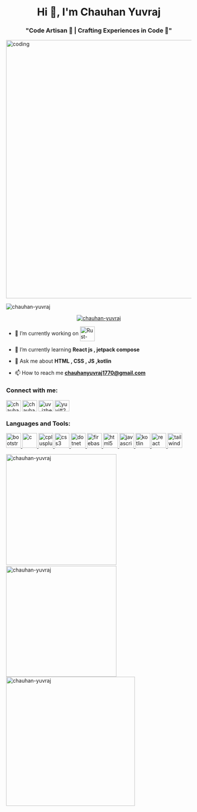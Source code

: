 <h1 align="center">Hi 👋, I'm Chauhan Yuvraj</h1>
<h3 align="center">"Code Artisan 🎨 | Crafting Experiences in Code 🚀"</h3>
<img align="center" width=700 alt="coding" src="https://www.lambdatest.com/resources/images/news24.gif">

<p align="left"> <img src="https://komarev.com/ghpvc/?username=chauhan-yuvraj&label=Profile%20views&color=0e75b6&style=flat" alt="chauhan-yuvraj" /> </p>

<p align="center"> <a href="https://github.com/ryo-ma/github-profile-trophy"><img src="https://github-profile-trophy.vercel.app/?username=chauhan-yuvraj" alt="chauhan-yuvraj" /></a> </p>

- 🔭 I’m currently working on <a href="https://chauhan-yuvraj.github.io/cars/"> <img align="center" src="https://seeklogo.com/images/P/Pixar_Cars_-_Rusteze-logo-CD235902CE-seeklogo.com.png" alt="Rust-eze" width="40"/> </a>

- 🌱 I’m currently learning **React js , jetpack compose**

- 💬 Ask me about **HTML , CSS , JS ,kotlin**

- 📫 How to reach me **chauhanyuvraj1770@gmail.com**

<h3 align="left">Connect with me:</h3>
<p align="left">
<a href="https://linkedin.com/in/chauhan yuvraj" target="blank"><img align="center" src="https://upload.wikimedia.org/wikipedia/commons/c/ca/LinkedIn_logo_initials.png" alt="chauhan yuvraj" height="30" width="40" /></a>
<a href="https://stackoverflow.com/users/chauhan yuvraj" target="blank"><img align="center" src="https://upload.wikimedia.org/wikipedia/commons/e/ef/Stack_Overflow_icon.svg" alt="chauhan yuvraj" height="30" width="40" /></a>
<a href="https://instagram.com/uv_izhere" target="blank"><img align="center" src="https://upload.wikimedia.org/wikipedia/commons/a/a5/Instagram_icon.png" alt="uv_izhere" height="30" width="40" /></a>
<a href="https://discord.gg/yuvi#2270" target="blank"><img align="center" src="https://www.svgrepo.com/show/353655/discord-icon.svg" alt="yuvi#2270" height="30" width="40" /></a>
</p>

<h3 align="left">Languages and Tools:</h3>
<p align="left"> <a href="https://getbootstrap.com" target="_blank" rel="noreferrer"> <img src="https://uxwing.com/wp-content/themes/uxwing/download/brands-and-social-media/bootstrap-5-logo-icon.png" alt="bootstrap" width="40" height="40"/> </a> <a href="https://www.cprogramming.com/" target="_blank" rel="noreferrer"> <img src="https://upload.wikimedia.org/wikipedia/commons/1/18/C_Programming_Language.svg" alt="c" width="40" height="40"/> </a> <a href="https://www.w3schools.com/cpp/" target="_blank" rel="noreferrer"> <img src="https://upload.wikimedia.org/wikipedia/commons/1/18/ISO_C%2B%2B_Logo.svg" alt="cplusplus" width="40" height="40"/> </a> <a href="https://www.w3schools.com/css/" target="_blank" rel="noreferrer"> <img src="https://upload.wikimedia.org/wikipedia/commons/6/62/CSS3_logo.svg" alt="css3" width="40" height="40"/> </a> <a href="https://dotnet.microsoft.com/" target="_blank" rel="noreferrer"> <img src="https://upload.wikimedia.org/wikipedia/commons/7/7d/Microsoft_.NET_logo.svg" alt="dotnet" width="40" height="40"/> </a> <a href="https://firebase.google.com/" target="_blank" rel="noreferrer"> <img src="https://www.vectorlogo.zone/logos/firebase/firebase-icon.svg" alt="firebase" width="40" height="40"/> </a> <a href="https://www.w3.org/html/" target="_blank" rel="noreferrer"> <img src="https://upload.wikimedia.org/wikipedia/commons/6/61/HTML5_logo_and_wordmark.svg" alt="html5" width="40" height="40"/> </a> <a href="https://developer.mozilla.org/en-US/docs/Web/JavaScript" target="_blank" rel="noreferrer"> <img src="https://upload.wikimedia.org/wikipedia/commons/9/99/Unofficial_JavaScript_logo_2.svg" alt="javascript" width="40" height="40"/> </a> <a href="https://kotlinlang.org" target="_blank" rel="noreferrer"> <img src="https://www.vectorlogo.zone/logos/kotlinlang/kotlinlang-icon.svg" alt="kotlin" width="40" height="40"/> </a> <a href="https://reactjs.org/" target="_blank" rel="noreferrer"> <img src="https://upload.wikimedia.org/wikipedia/commons/a/a7/React-icon.svg" alt="react" width="40" height="40"/> </a> <a href="https://tailwindcss.com/" target="_blank" rel="noreferrer"> <img src="https://upload.wikimedia.org/wikipedia/commons/d/d5/Tailwind_CSS_Logo.svg" alt="tailwind" width="40" height="40"/> </a> </p>

<p><img  src="https://github-readme-stats.vercel.app/api/top-langs?username=chauhan-yuvraj&show_icons=true&locale=en&layout=compact" alt="chauhan-yuvraj" width="300" />
  &nbsp;<img  src="https://github-readme-stats.vercel.app/api?username=chauhan-yuvraj&show_icons=true&locale=en" alt="chauhan-yuvraj" width="300"/>
<img  src="https://github-readme-streak-stats.herokuapp.com/?user=chauhan-yuvraj&" alt="chauhan-yuvraj" width="350"/></p>
